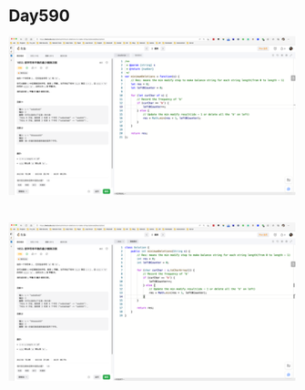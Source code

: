 # Day590

![day590-01](2303img.assets/day590-01.png)

&nbsp;

![day590-02](2303img.assets/day590-02.png)